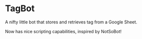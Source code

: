 # TagBot
 
A nifty little bot that stores and retrieves tag from a Google Sheet.

Now has nice scripting capabilities, inspired by NotSoBot!
